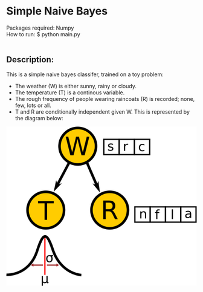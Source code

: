# Simple Naive Bayes

Packages required: Numpy <br>
How to run: $ python main.py <br>
<br>
## Description:<br>

This is a simple naive bayes classifer, trained on a toy problem: <br>
* The weather (W) is either sunny, rainy or cloudy.
* The temperature (T) is a continous variable.
* The rough frequency of people wearing raincoats (R) is recorded; none, few, lots or all.
* T and R are conditionally independent given W.
This is represented by the diagram below: <br>

![](https://github.com/GiottoFrean/Small-Python-Projects/blob/main/NaiveBayes/PGM.png "PGM")

